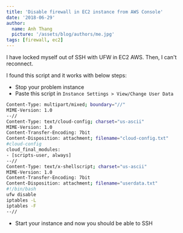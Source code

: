 ```yaml
---
title: 'Disable firewall in EC2 instance from AWS Console'
date: '2018-06-29'
author:
  name: Anh Thang
  picture: '/assets/blog/authors/me.jpg'
tags: [firewall, ec2]
---
```


I have locked myself out of SSH with UFW in EC2 AWS. Then, I can't reconnect.

I found this script and it works with below steps:

-   Stop your problem instance
-   Paste this script in `Instance Settings > View/Change User Data`

```sh
Content-Type: multipart/mixed; boundary="//"
MIME-Version: 1.0
--//
Content-Type: text/cloud-config; charset="us-ascii"
MIME-Version: 1.0
Content-Transfer-Encoding: 7bit
Content-Disposition: attachment; filename="cloud-config.txt"
#cloud-config
cloud_final_modules:
- [scripts-user, always]
--//
Content-Type: text/x-shellscript; charset="us-ascii"
MIME-Version: 1.0
Content-Transfer-Encoding: 7bit
Content-Disposition: attachment; filename="userdata.txt"
#!/bin/bash
ufw disable
iptables -L
iptables -F
--//
```

-   Start your instance and now you should be able to SSH

